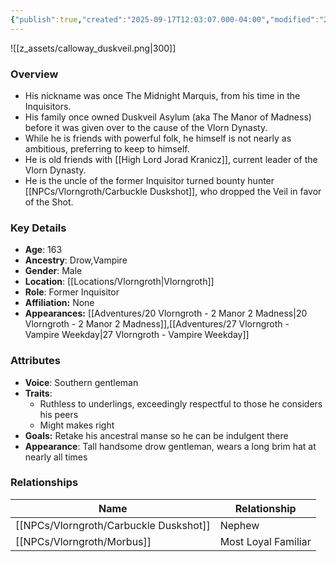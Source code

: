 ```yaml
---
{"publish":true,"created":"2025-09-17T12:03:07.000-04:00","modified":"2025-10-03T15:48:55.180-04:00","published":"2025-10-03T15:48:55.180-04:00","cssclasses":"","Age":"163","Ancestry":["Drow","Vampire"],"Gender":"Male","Location":["[[Vlorngroth]]"],"Role":["Former Inquisitor"],"Affiliation":["None"],"Appearances":["[[20 Vlorngroth - 2 Manor 2 Madness]]","[[27 Vlorngroth - Vampire Weekday]]"]}
---
```


![[z_assets/calloway_duskveil.png|300]]

### Overview
- His nickname was once The Midnight Marquis, from his time in the Inquisitors.
- His family once owned Duskveil Asylum (aka The Manor of Madness) before it was given over to the cause of the Vlorn Dynasty.
- While he is friends with powerful folk, he himself is not nearly as ambitious, preferring to keep to himself.
- He is old friends with [[High Lord Jorad Kranicz]], current leader of the Vlorn Dynasty.
- He is the uncle of the former Inquisitor turned bounty hunter [[NPCs/Vlorngroth/Carbuckle Duskshot]], who dropped the Veil in favor of the Shot.

### Key Details
- **Age**: 163
- **Ancestry**: Drow,Vampire
- **Gender**: Male
- **Location**: [[Locations/Vlorngroth\|Vlorngroth]]
- **Role**: Former Inquisitor
- **Affiliation:** None
- **Appearances:** [[Adventures/20 Vlorngroth - 2 Manor 2 Madness\|20 Vlorngroth - 2 Manor 2 Madness]],[[Adventures/27 Vlorngroth - Vampire Weekday\|27 Vlorngroth - Vampire Weekday]]

### Attributes
- **Voice**: Southern gentleman
- **Traits**: 
	- Ruthless to underlings, exceedingly respectful to those he considers his peers
	- Might makes right
- **Goals:** Retake his ancestral manse so he can be indulgent there
- **Appearance**: Tall handsome drow gentleman, wears a long brim hat at nearly all times

### Relationships

| Name                   | Relationship        |
| ---------------------- | ------------------- |
| [[NPCs/Vlorngroth/Carbuckle Duskshot]] | Nephew              |
| [[NPCs/Vlorngroth/Morbus]]             | Most Loyal Familiar |

